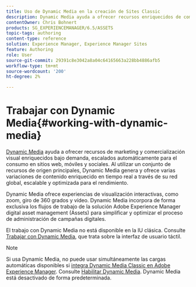 ```yaml
---
title: Uso de Dynamic Media en la creación de Sites Classic
description: Dynamic Media ayuda a ofrecer recursos enriquecidos de comercialización y comercialización visuales bajo demanda, escalados automáticamente para el consumo en sitios web, móviles y sociales. Al utilizar un conjunto de recursos de origen principales, Dynamic Media genera y ofrece varias variaciones de contenido enriquecido en tiempo real a través de su red global, escalable y optimizada para el rendimiento.
contentOwner: Chris Bohnert
products: SG_EXPERIENCEMANAGER/6.5/ASSETS
topic-tags: authoring
content-type: reference
solution: Experience Manager, Experience Manager Sites
feature: Authoring
role: User
source-git-commit: 29391c8e3042a8a04c64165663a228bb4886afb5
workflow-type: tm+mt
source-wordcount: '200'
ht-degree: 2%

---
```


# Trabajar con Dynamic Media{#working-with-dynamic-media}

[Dynamic Media](https://business.adobe.com/products/experience-manager/assets/dynamic-media.html) ayuda a ofrecer recursos de marketing y comercialización visual enriquecidos bajo demanda, escalados automáticamente para el consumo en sitios web, móviles y sociales. Al utilizar un conjunto de recursos de origen principales, Dynamic Media genera y ofrece varias variaciones de contenido enriquecido en tiempo real a través de su red global, escalable y optimizada para el rendimiento.

Dynamic Media ofrece experiencias de visualización interactivas, como zoom, giro de 360 grados y vídeo. Dynamic Media incorpora de forma exclusiva los flujos de trabajo de la solución Adobe Experience Manager digital asset management (Assets) para simplificar y optimizar el proceso de administración de campañas digitales.

El trabajo con Dynamic Media no está disponible en la IU clásica. Consulte [Trabajar con Dynamic Media](/help/assets/dynamic-media.md), que trata sobre la interfaz de usuario táctil.

>[!NOTE]
>
>Si usa Dynamic Media, no puede usar simultáneamente las cargas automáticas disponibles si [integra Dynamic Media Classic en Adobe Experience Manager](/help/sites-administering/scene7.md). Consulte [Habilitar Dynamic Media](/help/assets/config-dynamic.md#enabling-dynamic-media). Dynamic Media está desactivado de forma predeterminada.
